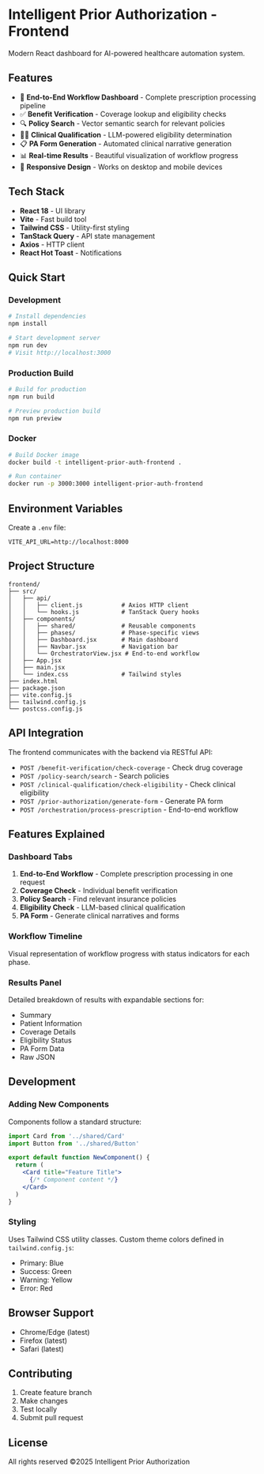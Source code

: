 # Intelligent Prior Authorization - Frontend

Modern React dashboard for AI-powered healthcare automation system.

## Features

- 🏥 **End-to-End Workflow Dashboard** - Complete prescription processing pipeline
- ✅ **Benefit Verification** - Coverage lookup and eligibility checks
- 🔍 **Policy Search** - Vector semantic search for relevant policies
- 👨‍⚕️ **Clinical Qualification** - LLM-powered eligibility determination
- 📋 **PA Form Generation** - Automated clinical narrative generation
- 📊 **Real-time Results** - Beautiful visualization of workflow progress
- 📱 **Responsive Design** - Works on desktop and mobile devices

## Tech Stack

- **React 18** - UI library
- **Vite** - Fast build tool
- **Tailwind CSS** - Utility-first styling
- **TanStack Query** - API state management
- **Axios** - HTTP client
- **React Hot Toast** - Notifications

## Quick Start

### Development

```bash
# Install dependencies
npm install

# Start development server
npm run dev
# Visit http://localhost:3000
```

### Production Build

```bash
# Build for production
npm run build

# Preview production build
npm run preview
```

### Docker

```bash
# Build Docker image
docker build -t intelligent-prior-auth-frontend .

# Run container
docker run -p 3000:3000 intelligent-prior-auth-frontend
```

## Environment Variables

Create a `.env` file:

```env
VITE_API_URL=http://localhost:8000
```

## Project Structure

```
frontend/
├── src/
│   ├── api/
│   │   ├── client.js           # Axios HTTP client
│   │   └── hooks.js            # TanStack Query hooks
│   ├── components/
│   │   ├── shared/             # Reusable components
│   │   ├── phases/             # Phase-specific views
│   │   ├── Dashboard.jsx       # Main dashboard
│   │   ├── Navbar.jsx          # Navigation bar
│   │   └── OrchestratorView.jsx # End-to-end workflow
│   ├── App.jsx
│   ├── main.jsx
│   └── index.css               # Tailwind styles
├── index.html
├── package.json
├── vite.config.js
├── tailwind.config.js
└── postcss.config.js
```

## API Integration

The frontend communicates with the backend via RESTful API:

- `POST /benefit-verification/check-coverage` - Check drug coverage
- `POST /policy-search/search` - Search policies
- `POST /clinical-qualification/check-eligibility` - Check clinical eligibility
- `POST /prior-authorization/generate-form` - Generate PA form
- `POST /orchestration/process-prescription` - End-to-end workflow

## Features Explained

### Dashboard Tabs

1. **End-to-End Workflow** - Complete prescription processing in one request
2. **Coverage Check** - Individual benefit verification
3. **Policy Search** - Find relevant insurance policies
4. **Eligibility Check** - LLM-based clinical qualification
5. **PA Form** - Generate clinical narratives and forms

### Workflow Timeline

Visual representation of workflow progress with status indicators for each phase.

### Results Panel

Detailed breakdown of results with expandable sections for:
- Summary
- Patient Information
- Coverage Details
- Eligibility Status
- PA Form Data
- Raw JSON

## Development

### Adding New Components

Components follow a standard structure:

```jsx
import Card from '../shared/Card'
import Button from '../shared/Button'

export default function NewComponent() {
  return (
    <Card title="Feature Title">
      {/* Component content */}
    </Card>
  )
}
```

### Styling

Uses Tailwind CSS utility classes. Custom theme colors defined in `tailwind.config.js`:

- Primary: Blue
- Success: Green
- Warning: Yellow
- Error: Red

## Browser Support

- Chrome/Edge (latest)
- Firefox (latest)
- Safari (latest)

## Contributing

1. Create feature branch
2. Make changes
3. Test locally
4. Submit pull request

## License

All rights reserved ©2025 Intelligent Prior Authorization
